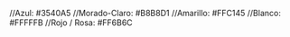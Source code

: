 //Azul: #3540A5
//Morado-Claro: #B8B8D1 
//Amarillo: #FFC145 
//Blanco: #FFFFFB 
//Rojo / Rosa: #FF6B6C 
